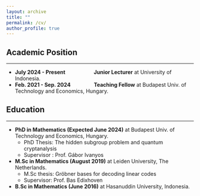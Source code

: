 ```yaml
---
layout: archive
title: ""
permalink: /cv/
author_profile: true
---
```

## Academic Position
---
* <b>July 2024 - Present &emsp;&emsp;&emsp;&emsp;&emsp; Junior Lecturer</b> at University of Indonesia.
* <b>Feb. 2021 - Sep. 2024 &emsp;&emsp;&emsp;&emsp; Teaching Fellow</b> at Budapest Univ. of Technology and Economics, Hungary.

## Education
---
* <b>PhD in Mathematics (Expected June 2024)</b> at Budapest Univ. of Technology and Economics, Hungary.
  * PhD Thesis: The hidden subgroup problem and quantum cryptanalysis
  * Supervisor : Prof. Gábor Ivanyos
* <b>M.Sc in Mathematics (August 2019)</b> at Leiden University, The Netherlands.
  * M.Sc thesis: Gröbner bases for decoding linear codes
  * Supervisor: Prof. Bas Edixhoven
* <b>B.Sc in Mathematics (June 2016)</b> at Hasanuddin University, Indonesia.

